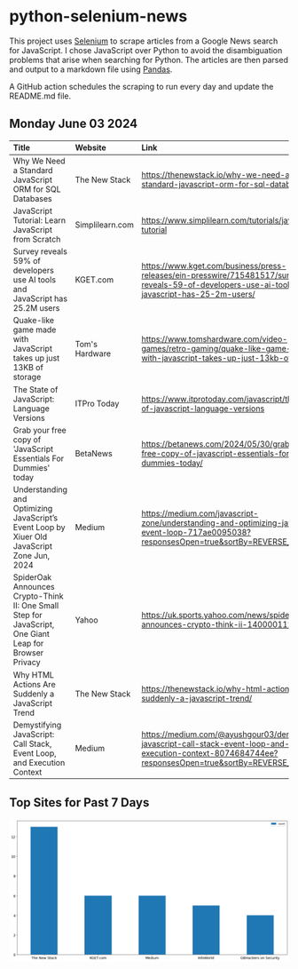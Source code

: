 # python-selenium-news

This project uses [Selenium](https://www.seleniumhq.org/) to scrape articles from a Google News search for JavaScript.
I chose JavaScript over Python to avoid the disambiguation problems that arise when searching for Python.
The articles are then parsed and output to a markdown file using [Pandas](https://pandas.pydata.org/).

A GitHub action schedules the scraping to run every day and update the README.md file.

## Monday June 03 2024


| Title                                                                                                  | Website         | Link                                                                                                                                                     |
|:-------------------------------------------------------------------------------------------------------|:----------------|:---------------------------------------------------------------------------------------------------------------------------------------------------------|
| Why We Need a Standard JavaScript ORM for SQL Databases                                                | The New Stack   | https://thenewstack.io/why-we-need-a-standard-javascript-orm-for-sql-databases/                                                                          |
| JavaScript Tutorial: Learn JavaScript from Scratch                                                     | Simplilearn.com | https://www.simplilearn.com/tutorials/javascript-tutorial                                                                                                |
| Survey reveals 59% of developers use AI tools and JavaScript has 25.2M users                           | KGET.com        | https://www.kget.com/business/press-releases/ein-presswire/715481517/survey-reveals-59-of-developers-use-ai-tools-and-javascript-has-25-2m-users/        |
| Quake-like game made with JavaScript takes up just 13KB of storage                                     | Tom's Hardware  | https://www.tomshardware.com/video-games/retro-gaming/quake-like-game-made-with-javascript-takes-up-just-13kb-of-storage                                 |
| The State of JavaScript: Language Versions                                                             | ITPro Today     | https://www.itprotoday.com/javascript/the-state-of-javascript-language-versions                                                                          |
| Grab your free copy of 'JavaScript Essentials For Dummies' today                                       | BetaNews        | https://betanews.com/2024/05/30/grab-your-free-copy-of-javascript-essentials-for-dummies-today/                                                          |
| Understanding and Optimizing JavaScript’s Event Loop  by Xiuer Old  JavaScript Zone  Jun, 2024         | Medium          | https://medium.com/javascript-zone/understanding-and-optimizing-javascripts-event-loop-717ae0095038?responsesOpen=true&sortBy=REVERSE_CHRON              |
| SpiderOak Announces Crypto-Think II: One Small Step for JavaScript, One Giant Leap for Browser Privacy | Yahoo           | https://uk.sports.yahoo.com/news/spideroak-announces-crypto-think-ii-140000111.html                                                                      |
| Why HTML Actions Are Suddenly a JavaScript Trend                                                       | The New Stack   | https://thenewstack.io/why-html-actions-are-suddenly-a-javascript-trend/                                                                                 |
| Demystifying JavaScript: Call Stack, Event Loop, and Execution Context                                 | Medium          | https://medium.com/@ayushgour03/demystifying-javascript-call-stack-event-loop-and-execution-context-8074684744ee?responsesOpen=true&sortBy=REVERSE_CHRON |
## Top Sites for Past 7 Days

![Graph of Top Sites](https://raw.githubusercontent.com/dan-mba/python-selenium-news/main/last-week.png)
